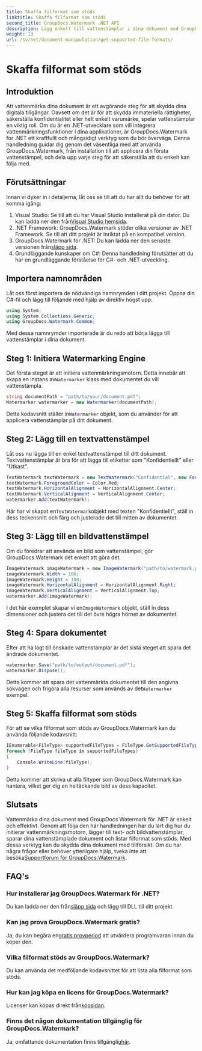 ```yaml
---
title: Skaffa filformat som stöds
linktitle: Skaffa filformat som stöds
second_title: GroupDocs.Watermark .NET API
description: Lägg enkelt till vattenstämplar i dina dokument med GroupDocs.Watermark för .NET. Följ vår omfattande, steg-för-steg-guide för att skydda dina digitala tillgångar.
weight: 13
url: /sv/net/document-manipulation/get-supported-file-formats/
---
```


# Skaffa filformat som stöds

## Introduktion
Att vattenmärka dina dokument är ett avgörande steg för att skydda dina digitala tillgångar. Oavsett om det är för att skydda immateriella rättigheter, säkerställa konfidentialitet eller helt enkelt varumärke, spelar vattenstämplar en viktig roll. Om du är en .NET-utvecklare som vill integrera vattenmärkningsfunktioner i dina applikationer, är GroupDocs.Watermark for .NET ett kraftfullt och mångsidigt verktyg som du bör överväga. Denna handledning guidar dig genom det väsentliga med att använda GroupDocs.Watermark, från installation till att applicera din första vattenstämpel, och dela upp varje steg för att säkerställa att du enkelt kan följa med.
## Förutsättningar
Innan vi dyker in i detaljerna, låt oss se till att du har allt du behöver för att komma igång:
1.  Visual Studio: Se till att du har Visual Studio installerat på din dator. Du kan ladda ner den från[Visual Studio hemsida](https://visualstudio.microsoft.com/).
2. .NET Framework: GroupDocs.Watermark stöder olika versioner av .NET Framework. Se till att ditt projekt är inriktat på en kompatibel version.
3. GroupDocs.Watermark för .NET: Du kan ladda ner den senaste versionen från[släpp sida](https://releases.groupdocs.com/Watermark/net/).
4. Grundläggande kunskaper om C#: Denna handledning förutsätter att du har en grundläggande förståelse för C#- och .NET-utveckling.
## Importera namnområden
Låt oss först importera de nödvändiga namnrymden i ditt projekt. Öppna din C#-fil och lägg till följande med hjälp av direktiv högst upp:
```csharp
using System;
using System.Collections.Generic;
using GroupDocs.Watermark.Common;
```
Med dessa namnrymder importerade är du redo att börja lägga till vattenstämplar i dina dokument.

## Steg 1: Initiera Watermarking Engine
 Det första steget är att initiera vattenmärkningsmotorn. Detta innebär att skapa en instans av`Watermarker` klass med dokumentet du vill vattenstämpla.
```csharp
string documentPath = "path/to/your/document.pdf";
Watermarker watermarker = new Watermarker(documentPath);
```
 Detta kodavsnitt ställer in`Watermarker` objekt, som du använder för att applicera vattenstämplar på ditt dokument.
## Steg 2: Lägg till en textvattenstämpel
Låt oss nu lägga till en enkel textvattenstämpel till ditt dokument. Textvattenstämplar är bra för att lägga till etiketter som "Konfidentiellt" eller "Utkast".
```csharp
TextWatermark textWatermark = new TextWatermark("Confidential", new Font("Arial", 36));
textWatermark.ForegroundColor = Color.Red;
textWatermark.HorizontalAlignment = HorizontalAlignment.Center;
textWatermark.VerticalAlignment = VerticalAlignment.Center;
watermarker.Add(textWatermark);
```
 Här har vi skapat en`TextWatermark`objekt med texten "Konfidentiellt", ställ in dess teckensnitt och färg och justerade det till mitten av dokumentet.
## Steg 3: Lägg till en bildvattenstämpel
Om du föredrar att använda en bild som vattenstämpel, gör GroupDocs.Watermark det enkelt att göra det.
```csharp
ImageWatermark imageWatermark = new ImageWatermark("path/to/watermark.png");
imageWatermark.Width = 100;
imageWatermark.Height = 100;
imageWatermark.HorizontalAlignment = HorizontalAlignment.Right;
imageWatermark.VerticalAlignment = VerticalAlignment.Top;
watermarker.Add(imageWatermark);
```
 I det här exemplet skapar vi en`ImageWatermark` objekt, ställ in dess dimensioner och justera det till det övre högra hörnet av dokumentet.
## Steg 4: Spara dokumentet
Efter att ha lagt till önskade vattenstämplar är det sista steget att spara det ändrade dokumentet.
```csharp
watermarker.Save("path/to/output/document.pdf");
watermarker.Dispose();
```
 Detta kommer att spara det vattenmärkta dokumentet till den angivna sökvägen och frigöra alla resurser som används av det`Watermarker` exempel.
## Steg 5: Skaffa filformat som stöds
För att se vilka filformat som stöds av GroupDocs.Watermark kan du använda följande kodavsnitt:
```csharp
IEnumerable<FileType> supportedFileTypes = FileType.GetSupportedFileTypes();
foreach (FileType fileType in supportedFileTypes)
{
    Console.WriteLine(fileType);
}
```
Detta kommer att skriva ut alla filtyper som GroupDocs.Watermark kan hantera, vilket ger dig en heltäckande bild av dess kapacitet.
## Slutsats
Vattenmärka dina dokument med GroupDocs Watermark för .NET är enkelt och effektivt. Genom att följa den här handledningen har du lärt dig hur du initierar vattenmärkningsmotorn, lägger till text- och bildvattenstämplar, sparar dina vattenstämplade dokument och listar filformat som stöds. Med dessa verktyg kan du skydda dina dokument med tillförsikt.
 Om du har några frågor eller behöver ytterligare hjälp, tveka inte att besöka[Supportforum för GroupDocs.Watermark](https://forum.groupdocs.com/c/watermark/19).
## FAQ's
### Hur installerar jag GroupDocs.Watermark för .NET?
 Du kan ladda ner den från[släpp sida](https://releases.groupdocs.com/Watermark/net/) och lägg till DLL till ditt projekt.
### Kan jag prova GroupDocs.Watermark gratis?
 Ja, du kan begära en[gratis provperiod](https://releases.groupdocs.com/) att utvärdera programvaran innan du köper den.
### Vilka filformat stöds av GroupDocs.Watermark?
Du kan använda det medföljande kodavsnittet för att lista alla filformat som stöds.
### Hur kan jag köpa en licens för GroupDocs.Watermark?
 Licenser kan köpas direkt från[köpsidan](https://purchase.groupdocs.com/buy).
### Finns det någon dokumentation tillgänglig för GroupDocs.Watermark?
 Ja, omfattande dokumentation finns tillgänglig[här](https://tutorials.groupdocs.com/Watermark/net/).